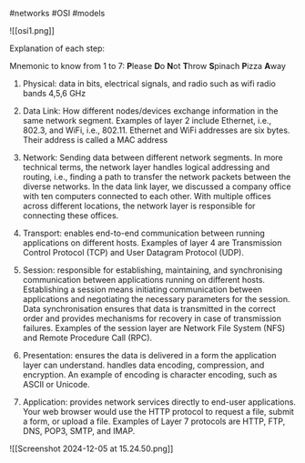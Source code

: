 #networks #OSI #models

![[osi1.png]]


Explanation of each step:

Mnemonic to know from 1 to 7: **P**lease **D**o **N**ot **T**hrow **S**pinach **P**izza **A**way

1. Physical: data in bits, electrical signals, and radio such as wifi radio bands 4,5,6 GHz
    
2. Data Link: How different nodes/devices exchange information in the same network segment. Examples of layer 2 include Ethernet, i.e., 802.3, and WiFi, i.e., 802.11. Ethernet and WiFi addresses are six bytes. Their address is called a MAC address
    
3. Network: Sending data between different network segments. In more technical terms, the network layer handles logical addressing and routing, i.e., finding a path to transfer the network packets between the diverse networks. In the data link layer, we discussed a company office with ten computers connected to each other. With multiple offices across different locations, the network layer is responsible for connecting these offices.
    
4. Transport: enables end-to-end communication between running applications on different hosts. Examples of layer 4 are Transmission Control Protocol (TCP) and User Datagram Protocol (UDP).
    
5. Session: responsible for establishing, maintaining, and synchronising communication between applications running on different hosts. Establishing a session means initiating communication between applications and negotiating the necessary parameters for the session. Data synchronisation ensures that data is transmitted in the correct order and provides mechanisms for recovery in case of transmission failures. Examples of the session layer are Network File System (NFS) and Remote Procedure Call (RPC).
    
6. Presentation: ensures the data is delivered in a form the application layer can understand. handles data encoding, compression, and encryption. An example of encoding is character encoding, such as ASCII or Unicode.
    
7. Application: provides network services directly to end-user applications. Your web browser would use the HTTP protocol to request a file, submit a form, or upload a file. Examples of Layer 7 protocols are HTTP, FTP, DNS, POP3, SMTP, and IMAP.

![[Screenshot 2024-12-05 at 15.24.50.png]]